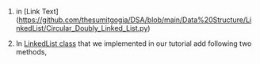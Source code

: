 1. in [Link Text] (https://github.com/thesumitgogia/DSA/blob/main/Data%20Structure/LinkedList/Circular_Doubly_Linked_List.py)


1. In [LinkedList class](https://github.com/codebasics/data-structures-algorithms-python/blob/master/data_structures/3_LinkedList/3_linked_list.py) that we implemented in our tutorial add following two methods,
